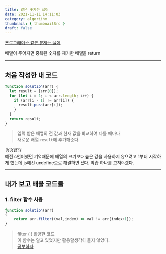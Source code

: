 ```yaml
---
title: 같은 숫자는 싫어
date: 2021-11-11 14:11:03
category: algorithm
thumbnail: { thumbnailSrc }
draft: false
---
```

[프로그래머스 같은 문제는 싫어](https://programmers.co.kr/learn/courses/30/lessons/12906?language=javascript)

배열이 주어지면 중복된 숫자를 제거한 배열을 return  

---

## 처음 작성한 내 코드

```javascript
function solution(arr) {
  let result = [arr[0]];
  for (let i = 1; i < arr.length; i++) {
    if (arr[i - 1] != arr[i]) {
      result.push(arr[i]);
    }
  }
  return result;
}
```

> 입력 받은 배열의 전 값과 현재 값을 비교하여 다를 때마다  
새로운 배열 `result`에 추가해준다.

*멍청했다*  
예전 c언어했던 기억때문에 배열의 크기보다 높은 값을 사용하지 않으려고
1부터 시작하게 했는데 js에선 undefine으로 해결하면 됐다.
악습 하나를 고쳐야겠다.  

---

## 내가 보고 배울 코드들

### 1. filter 함수 사용

```javascript
function solution(arr)
{
    return arr.filter((val,index) => val != arr[index+1]);
}
```

>filter ( ) 활용한 코드  
이 함수는 알고 있었지만 활용할생각이 들지 않았다.  
[공부하자](https://developer.mozilla.org/ko/docs/Web/JavaScript/Reference/Global_Objects/Array/filter)
